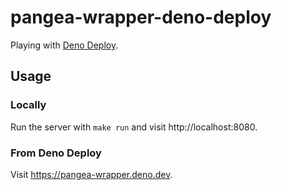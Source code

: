 # pangea-wrapper-deno-deploy

Playing with [Deno Deploy](https://deno.com/deploy).

## Usage

### Locally

Run the server with `make run` and visit http://localhost:8080.

### From Deno Deploy

Visit https://pangea-wrapper.deno.dev.

